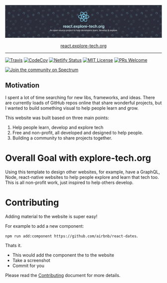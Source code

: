 <div align="center">

<img alt="header" src="./header.png" />



[react.explore-tech.org](https://react.explore-tech.org)

</div>

<hr/>


[![Travis](https://img.shields.io/travis/boyney123/react.explore-tech.org/master.svg)](https://travis-ci.org/boyney123/react.explore-tech.org)
[![CodeCov](https://codecov.io/gh/boyney123/react.explore-tech.org/branch/master/graph/badge.svg?token=AoXW3EFgMP)](https://codecov.io/gh/boyney123/react.explore-tech.org)
[![Netlify Status](https://api.netlify.com/api/v1/badges/b8b80b61-4213-4bd8-ac48-831738e1ca1b/deploy-status)](https://app.netlify.com/sites/react-openlist/deploys)
[![MIT License][license-badge]][license] 
[![PRs Welcome][prs-badge]][prs]

[![Join the community on Spectrum][spectrum-badge]][spectrum]

## Motivation
I spent a lot of time searching for new libs, frameworks, and ideas. There are currently loads of GitHub repos online that share wonderful projects, but I wanted to build something visual to help people learn and grow.

This website was built based on three main points:

1. Help people learn, develop and explore tech
1. Free and non-profit, all developed and designed to help people.
1. Building a community to share projects together.


# Overall Goal with explore-tech.org
Using this template to design other websites, for example, have a GraphQL, Node, react-native websites to help people explore and learn that tech too. This is all non-profit work, just inspired to help others develop.

# Contributing
Adding material to the website is super easy!

For example to add a new component:

`npm run add:component https://github.com/airbnb/react-dates`.

Thats it.

- This would add the component the to the website
- Take a screenshot
- Commit for you

Please read the [Contributing](CONTRIBUTING.md) document for more details. 




[spectrum-badge]: https://withspectrum.github.io/badge/badge.svg
[spectrum]: https://spectrum.chat/explore-tech
[license-badge]: https://img.shields.io/badge/License-MIT-yellow.svg
[license]: https://github.com/boyney123/react.explore-tech.org/blob/master/LICENSE
[prs-badge]: https://img.shields.io/badge/PRs-welcome-brightgreen.svg?style=flat-square
[prs]: http://makeapullrequest.com
